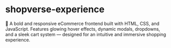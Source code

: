 # shopverse-experience
💫 A bold and responsive eCommerce frontend built with HTML, CSS, and JavaScript. Features glowing hover effects, dynamic modals, dropdowns, and a sleek cart system — designed for an intuitive and immersive shopping experience.
